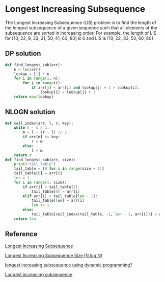 # Longest Increasing Subsequence

The Longest Increasing Subsequence (LIS) problem is to find the length of the longest subsequence of a given sequence such that all elements of the subsequence are sorted in increasing order. For example, the length of LIS for [10, 22, 9, 33, 21, 50, 41, 60, 80] is 6 and LIS is [10, 22, 33, 50, 60, 80]

## DP solution

```python
def find_longest_sub(arr):
    n = len(arr)
    lookup = [1] * n
    for i in range(1, n):
        for j in range(i):
            if arr[j] < arr[i] and lookup[j] + 1 > lookup[i]:
                lookup[i] = lookup[j] + 1
    return max(lookup)
```

## NLOGN solution

```python
def ceil_index(arr, l, r, key):
    while r - l > 1:
        m = l + (r - l) // 2
        if arr[m] >= key:
            r = m
        else:
            l = m
    return r
def find_longest_sub(arr, size):
    print("tail_table")
    tail_table = [0 for i in range(size + 1)]
    tail_table[0] = arr[0]
    len = 1
    for i in range(1, size):
        if arr[i] < tail_table[0]:
            tail_table[0] = arr[i]
        elif arr[i] > tail_table[len - 1]:
            tail_table[len] = arr[i]
            len += 1
        else:
            tail_table[ceil_index(tail_table, -1, len - 1, arr[i])] = arr[i]
    return len
```

## Reference

[Longest Increasing Subsequence](https://www.geeksforgeeks.org/longest-increasing-subsequence-dp-3/)

[Longest Increasing Subsequence Size (N log N)](https://www.geeksforgeeks.org/longest-monotonically-increasing-subsequence-size-n-log-n/)

[longest increasing subsequence using dynamic programming?](https://stackoverflow.com/questions/2631726/how-to-determine-the-longest-increasing-subsequence-using-dynamic-programming)

[Longest increasing subsequence](http://www.cs.princeton.edu/courses/archive/spring13/cos423/lectures/LongestIncreasingSubsequence-2x2.pdf)